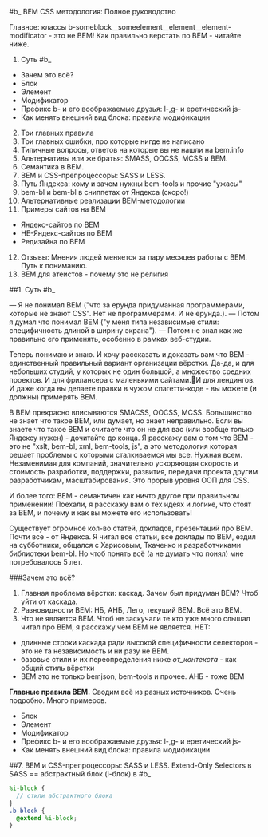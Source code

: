 #b_ BEM CSS методология: Полное руководство

Главное: классы b-someblock__someelement__element__element-modificator - это не BEM!
Как правильно верстать по BEM - читайте ниже.

1. Суть #b_
 - Зачем это всё?
 - Блок
 - Элемент
 - Модификатор
 - Префикс b- и его воображаемые друзья: l-,g- и еретический js-
 - Как менять внешний вид блока: правила модификации
2. Три главных правила
3. Три главных ошибки, про которые нигде не написано
4. Типичные вопросы, ответов на которые вы не нашли на bem.info
5. Альтернативы или же братья: SMASS, OOCSS, MCSS и BEM.
6. Семантика в BEM.
7. BEM и CSS-препроцессоры: SASS и LESS.
8. Путь Яндекса: кому и зачем нужны bem-tools и прочие "ужасы"
9. bem-bl и bem-bl в сниппетах от Яндекса (скоро!)
10. Альтернативные реализации BEM-методологии
11. Примеры сайтов на BEM
- Яндекс-сайтов по BEM
- НЕ-Яндекс-сайтов по BEM
- Редизайна по BEM
12. Отзывы: Мнения людей меняется за пару месяцев работы с BEM. Путь к пониманию.
13. BEM для атеистов - почему это не религия

##1. Суть #b_

— Я не понимал BEM ("что за ерунда придуманная программерами, которые не знают CSS". Нет не программерами. И не ерунда.).
— Потом я думал что понимал BEM ("у меня типа независимые стили: специфичность длиной в ширину экрана").
— Потом не знал как же правильно его применять, особенно в рамках веб-студии.

Теперь понимаю и знаю. И хочу рассказать и доказать вам что BEM - единственный правильный вариант организации вёрстки. Да-да, и для небольших студий, у которых не один большой, а множество средних проектов. И для фрилансера с маленькими сайтами.И для лендингов. И даже когда вы делаете правки в чужом спагетти-коде - вы можете (и должны) примерять BEM.

В BEM прекрасно вписываются SMACSS, OOCSS, MCSS. Большинство не знает что такое BEM, или думает, но знает неправильно. Если вы знаете что такое BEM и считаете что он не для вас (или вообще только Яндексу нужен) - дочитайте до конца. Я расскажу вам о том что BEM - это не "xslt, bem-bl, xml, bem-tools, js", а это методология которая решает проблемы с которыми сталкиваемся мы все. Нужная всем. Незаменимая для компаний, значительно ускоряющая скорость и стоимость разработки, поддержки, развития, передачи проекта другим разработчикам, масштабирования. Это прорыв уровня ООП для CSS.

И более того: BEM - семантичен как ничто другое при правильном применении!
Поехали, я расскажу вам о тех идеях и логике, что стоят за BEM, и почему и как вы можете его использовать!

Существует огромное кол-во статей, докладов, презентаций про BEM. Почти все - от Яндекса. Я читал все статьи, все доклады по BEM, ездил на субботники, общался с Харисовым, Ткаченко и разработчиками библиотеки bem-bl. Но чтоб понять всё (а не думать что понял) мне потребовалось 5 лет.

###Зачем это всё?
1. Главная проблема вёрстки: каскад. Зачем был придуман BEM? Чтоб уйти от каскада.
2. Разновидности BEM: НБ, АНБ, Лего, текущий BEM. Всё это BEM.
3. Что не является BEM. Чтоб не заскучали те кто уже много слышал читал про BEM, я расскажу чем BEM не является.
НЕТ:
- длинные строки каскада ради высокой специфичности селекторов - это не та независимость и ни разу не BEM.
- базовые стили и их переопределения ниже _от_контекста_ - как общий стиль вёрстки
- BEM это не только bemjson, bem-tools и прочее. АНБ - тоже BEM

__Главные правила BEM.__
Сводим всё из разных источников. Очень подробно. Много примеров.
 - Блок
 - Элемент
 - Модификатор
 - Префикс b- и его воображаемые друзья: l-,g- и еретический js-
 - Как менять внешний вид блока: правила модификации

##7. BEM и CSS-препроцессоры: SASS и LESS.
Extend-Only Selectors в SASS == абстрактный блок (i-блок) в #b_
```SCSS
%i-block {
  // стили абстрактного блока
}
.b-block {
  @extend %i-block;
}
```
